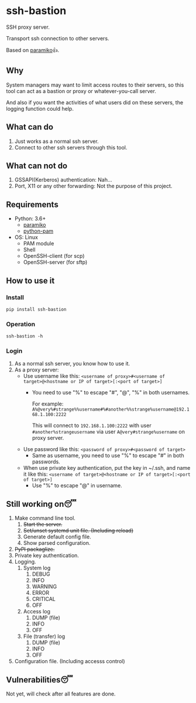 # ssh-bastion

SSH proxy server.

Transport ssh connection to other servers.

Based on [paramiko](https://github.com/paramiko/paramiko)👍.

## Why

System managers may want to limit access routes to their servers,
so this tool can act as a bastion or proxy or whatever-you-call server.

And also if you want the activities of what users did on these servers,
the logging function could help.

## What can do

1. Just works as a normal ssh server.
2. Connect to other ssh servers through this tool.

## What can not do

1. GSSAPI(Kerberos) authentication: Nah...
2. Port, X11 or any other forwarding: Not the purpose of this project.

## Requirements

- Python: 3.6+
  - [paramiko](https://pypi.org/project/paramiko/)
  - [python-pam](https://pypi.org/project/python-pam/)
- OS: Linux
  - PAM module
  - Shell
  - OpenSSH-client (for scp)
  - OpenSSH-server (for sftp)

## How to use it

### Install

`pip install ssh-bastion`

### Operation

`ssh-bastion -h`

### Login

1. As a normal ssh server, you know how to use it.
2. As a proxy server:
   - Use username like this: `<username of proxy>#<username of target>@<hostname or IP of target>[:<port of target>]`
     - You need to use "%" to escape "#", "@", "%" in both usernames.

        For example: `A%@very%#strange%%username#%#another%%strange%username@192.168.1.100:2222`

        This will connect to `192.168.1.100:2222` with user `#another%strangeusername` via user `A@very#strange%username` on proxy server.
   - Use password like this: `<password of proxy>#<password of target>`
     - Same as username, you need to use "%" to escape "#" in both passwords.
   - When use private key authentication, put the key in ~/.ssh, and name it like this: `<username of target>@<hostname or IP of target>[:<port of target>]`
     - Use "%" to escape "@" in username.

## Still working on😴

1. Make command line tool.
   1. ~~Start the server.~~
   2. ~~Set/unset systemd unit file. (Including reload)~~
   3. Generate default config file.
   4. Show parsed configuration.
2. ~~PyPI packaglize.~~
3. Private key authentication.
4. Logging.
   1. System log
      1. DEBUG
      2. INFO
      3. WARNING
      4. ERROR
      5. CRITICAL
      6. OFF
   2. Access log
      1. DUMP (file)
      2. INFO
      3. OFF
   3. File (transfer) log
      1. DUMP (file)
      2. INFO
      3. OFF
5. Configuration file. (Including accesss control)

## Vulnerabilities😴

Not yet, will check after all features are done.
